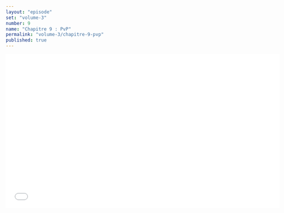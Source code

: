 ```yaml
---
layout: "episode"
set: "volume-3"
number: 9
name: "Chapitre 9 : PvP"
permalink: "volume-3/chapitre-9-pvp"
published: true
---
```

<iframe width="720" height="405" src="//rutube.ru/play/embed/8747220" frameborder="0" webkitAllowFullScreen mozallowfullscreen allowfullscreen></iframe>
